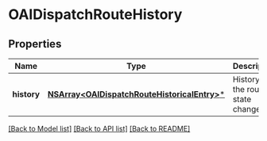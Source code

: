 # OAIDispatchRouteHistory

## Properties
Name | Type | Description | Notes
------------ | ------------- | ------------- | -------------
**history** | [**NSArray&lt;OAIDispatchRouteHistoricalEntry&gt;***](OAIDispatchRouteHistoricalEntry.md) | History of the route&#39;s state changes. | [optional] 

[[Back to Model list]](../README.md#documentation-for-models) [[Back to API list]](../README.md#documentation-for-api-endpoints) [[Back to README]](../README.md)


